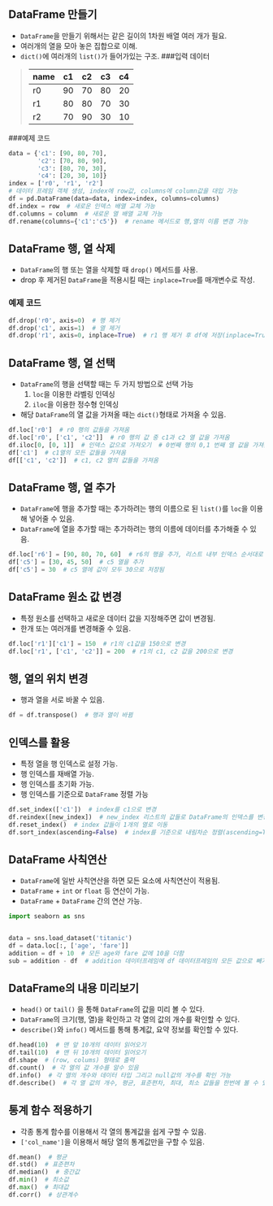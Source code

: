 ## DataFrame 만들기
- `DataFrame`을 만들기 위해서는 같은 길이의 1차원 배열 여러 개가 필요.
- 여러개의 열을 모아 놓은 집합으로 이해.
- `dict()`에 여러개의 `list()`가 들어가있는 구조.
###입력 데이터
> |name|c1|c2|c3|c4|
> :---|:---:|:---:|:---:|:---
> r0|90|70|80|20
> r1|80|80|70|30
> r2|70|90|30|10
> 
###예제 코드
```python
data = {'c1': [90, 80, 70],
        'c2': [70, 80, 90],
        'c3': [80, 70, 30],
        'c4': [20, 30, 10]}
index = ['r0', 'r1', 'r2']
# 데이터 프레임 객체 생성, index에 row값, columns에 column값을 대입 가능
df = pd.DataFrame(data=data, index=index, columns=columns)
df.index = row  # 새로운 인덱스 배열 교체 가능
df.columns = column  # 새로운 열 배열 교체 가능
df.rename(columns={'c1':'c5'})  # rename 메서드로 행,열의 이름 변경 가능
```

## DataFrame 행, 열 삭제
- `DataFrame`의 행 또는 열을 삭제할 때 `drop()` 메서드를 사용.
- drop 후 제거된 `DataFrame`을 적용시킬 때는 `inplace=True`를 매개변수로 작성.
### 예제 코드
```python
df.drop('r0', axis=0)  # 행 제거
df.drop('c1', axis=1)  # 열 제거
df.drop('r1', axis=0, inplace=True)  # r1 행 제거 후 df에 저장(inplace=True)
```

## DataFrame 행, 열 선택
- `DataFrame`의 행을 선택할 때는 두 가지 방법으로 선택 가능
    1. `loc`을 이용한 라벨링 인덱싱
    2. `iloc`을 이용한 정수형 인덱싱
- 해당 `DataFrame`의 열 값을 가져올 때는 `dict()`형태로 가져올 수 있음.    
```python
df.loc['r0']  # r0 행의 값들을 가져옴
df.loc['r0', ['c1', 'c2']]  # r0 행의 값 중 c1과 c2 열 값을 가져옴
df.iloc[0, [0, 1]]  # 인덱스 값으로 가져오기  # 0번째 행의 0,1 번째 열 값을 가져옴
df['c1']  # c1열의 모든 값들을 가져옴
df[['c1', 'c2']]  # c1, c2 열의 값들을 가져옴
```

## DataFrame 행, 열 추가
- `DataFrame`에 행을 추가할 때는 추가하려는 행의 이름으로 된 `list()`를 `loc`을 이용해 넣어줄 수 있음.
- `DataFrame`에 열을 추가할 때는 추가하려는 행의 이름에 데이터를 추가해줄 수 있음.
```python
df.loc['r6'] = [90, 80, 70, 60]  # r6의 행을 추가, 리스트 내부 인덱스 순서대로 c1, c2, c3, c4
df['c5'] = [30, 45, 50]  # c5 열을 추가
df['c5'] = 30  # c5 열에 값이 모두 30으로 저장됨
```

## DataFrame 원소 값 변경
- 특정 원소를 선택하고 새로운 데이터 값을 지정해주면 값이 변경됨.
- 한개 또는 여러개를 변경해줄 수 있음.
```python
df.loc['r1']['c1'] = 150  # r1의 c1값을 150으로 변경
df.loc['r1', ['c1', 'c2']] = 200  # r1의 c1, c2 값을 200으로 변경
```

## 행, 열의 위치 변경
- 행과 열을 서로 바꿀 수 있음.
```python
df = df.transpose()  # 행과 열이 바뀜 
```

## 인덱스를 활용
- 특정 열을 행 인덱스로 설정 가능.
- 행 인덱스를 재배열 가능.
- 행 인덱스를 초기화 가능.
- 행 인덱스를 기준으로 `DataFrame` 정렬 가능
```python
df.set_index(['c1'])  # index를 c1으로 변경
df.reindex([new_index])  # new_index 리스트의 값들로 DataFrame의 인덱스를 변경
df.reset_index()  # index 값들이 1개의 열로 이동
df.sort_index(ascending=False)  # index를 기준으로 내림차순 정렬(ascending=True라면 오름차순)
```

## DataFrame 사칙연산
- `DataFrame`에 일반 사칙연산을 하면 모든 요소에 사칙연산이 적용됨.
- `DataFrame` + `int` or `float` 등 연산이 가능.
- `DataFrame` + `DataFrame` 간의 연산 가능.
```python
import seaborn as sns


data = sns.load_dataset('titanic')
df = data.loc[:, ['age', 'fare']]
addition = df + 10  # 모든 age와 fare 값에 10을 더함
sub = addition - df  # addition 데이터프레임에 df 데이터프레임의 모든 값으로 빼기
```

## DataFrame의 내용 미리보기
- `head()` or `tail()` 을 통해 `DataFrame`의 값을 미리 볼 수 있다.
- `DataFrame`의 크기(행, 열)을 확인하고 각 열의 값의 개수를 확인할 수 있다.
- `describe()`와 `info()` 메서드를 통해 통계값, 요약 정보를 확인할 수 있다.
```python
df.head(10)  # 맨 앞 10개의 데이터 읽어오기
df.tail(10)  # 맨 뒤 10개의 데이터 읽어오기
df.shape  # (row, colums) 형태로 출력
df.count()  # 각 열의 값 개수를 알수 있음
df.info()  # 각 열의 개수와 데이터 타입 그리고 null값의 개수를 확인 가능
df.describe()  # 각 열 값의 개수, 평균, 표준편차, 최대, 최소 값들을 한번에 볼 수 있음 (include='all'은 더 자세한 값들을 볼수 있음)
```

## 통계 함수 적용하기
- 각종 통계 함수를 이용해서 각 열의 통계값을 쉽게 구할 수 있음.
- `['col_name']`을 이용해서 해당 열의 통계값만을 구할 수 있음.
```python
df.mean()  # 평균
df.std()  # 표준편차
df.median()  # 중간값
df.min()  # 최소값
df.max()  # 최대값
df.corr()  # 상관계수
```

